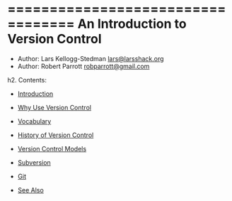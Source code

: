 ==================================
An Introduction to Version Control
==================================

* Author: Lars Kellogg-Stedman <lars@larsshack.org>
* Author: Robert Parrott <robparrott@gmail.com>


h2. Contents:

* [Introduction](docs/intro.md)

* [Why Use Version Control](docs/why_use_vc.md)

* [Vocabulary](docs/vocabulary.md)

* [History of Version Control](docs/history_of_vc.md)

* [Version Control Models](docs/vc_models.md)

* [Subversion](docs/subversion.md)

* [Git](docs/git.md)

* [See Also](docs/seealso.md)
